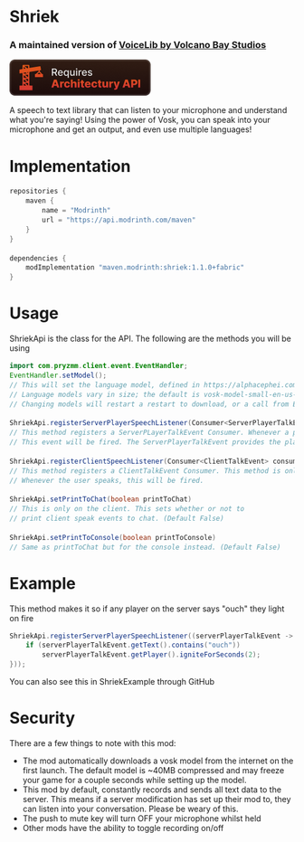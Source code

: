 # Shriek
### A maintained version of [VoiceLib by Volcano Bay Studios](https://modrinth.com/mod/voicelib)

[![Requires Architectury API](https://raw.githubusercontent.com/intergrav/devins-badges/refs/heads/v3/assets/cozy/requires/architectury-api_64h.png 'Architectury API')](https://modrinth.com/mod/architectury-api)

A speech to text library that can listen to your microphone and understand what you're saying! Using the power of Vosk, you can speak into your microphone and get an output, and even use multiple languages!

# Implementation

```java
repositories {
    maven {
        name = "Modrinth"
        url = "https://api.modrinth.com/maven"
    }
}

dependencies {
    modImplementation "maven.modrinth:shriek:1.1.0+fabric"
}
```

# Usage

ShriekApi is the class for the API.
The following are the methods you will be using
```java
import com.pryzmm.client.event.EventHandler;
EventHandler.setModel();
// This will set the language model, defined in https://alphacephei.com/vosk/models
// Language models vary in size; the default is vosk-model-small-en-us-0.15, which is ~40 MB compressed, while others like vosk-model-ru-0.10 are ~2.5GB compressed
// Changing models will restart a restart to download, or a call from EventHandler.getOrCreatePath();

ShriekApi.registerServerPlayerSpeechListener(Consumer<ServerPlayerTalkEvent> consumer)
// This method registers a ServerPLayerTalkEvent Consumer. Whenever a player speaks,
// This event will be fired. The ServerPlayerTalkEvent provides the player, and a string of what they said.

ShriekApi.registerClientSpeechListener(Consumer<ClientTalkEvent> consumer)
// This method registers a ClientTalkEvent Consumer. This method is only fired on the client.
// Whenever the user speaks, this will be fired.

ShriekApi.setPrintToChat(boolean printToChat)
// This is only on the client. This sets whether or not to 
// print client speak events to chat. (Default False)

ShriekApi.setPrintToConsole(boolean printToConsole)
// Same as printToChat but for the console instead. (Default False)
```

# Example
This method makes it so if any player on the server says "ouch" they light on fire
```java
ShriekApi.registerServerPlayerSpeechListener((serverPlayerTalkEvent -> {
    if (serverPlayerTalkEvent.getText().contains("ouch"))
        serverPlayerTalkEvent.getPlayer().igniteForSeconds(2);
}));
```
You can also see this in ShriekExample through GitHub

# Security

There are a few things to note with this mod:
- The mod automatically downloads a vosk model from the internet on the first launch. The default model is ~40MB compressed and may freeze your game for a couple seconds while setting up the model.
- This mod by default, constantly records and sends all text data to the server. This means if a server modification has set up their mod to, they can listen into your conversation. Please be weary of this.
- The push to mute key will turn OFF your microphone whilst held
- Other mods have the ability to toggle recording on/off
